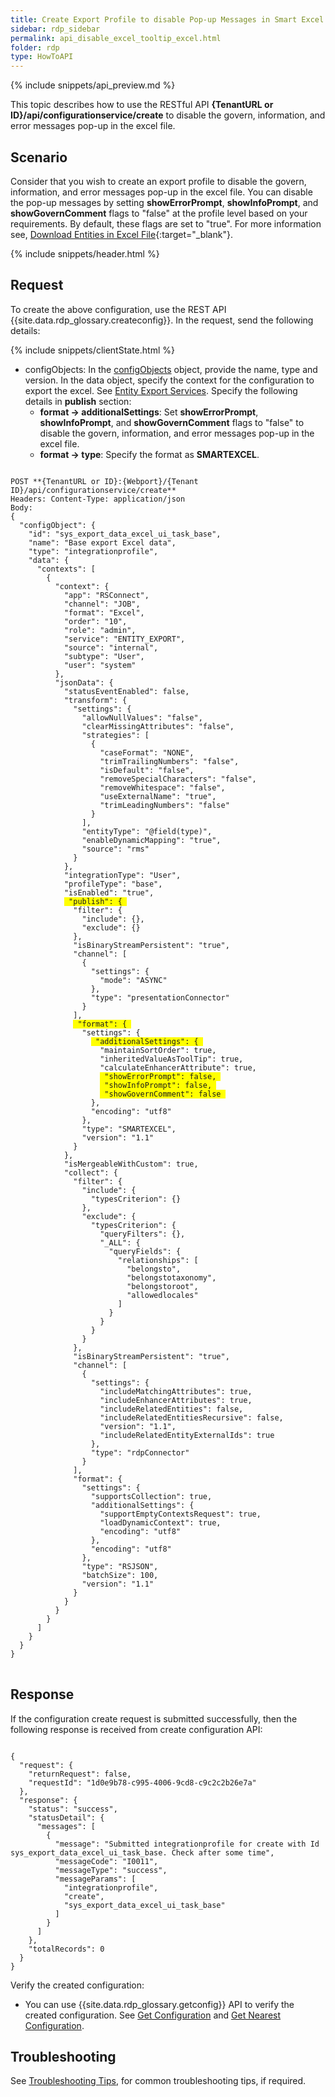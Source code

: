 ```yaml
---
title: Create Export Profile to disable Pop-up Messages in Smart Excel
sidebar: rdp_sidebar
permalink: api_disable_excel_tooltip_excel.html
folder: rdp
type: HowToAPI
---
```


{% include snippets/api_preview.md %}

This topic describes how to use the RESTful API **{TenantURL or ID}/api/configurationservice/create** to disable the govern, information, and error messages pop-up in the excel file.

## Scenario

Consider that you wish to create an export profile to disable the govern, information, and error messages pop-up in the excel file. You can disable the pop-up messages by setting **showErrorPrompt**, **showInfoPrompt**, and **showGovernComment** flags to "false" at the profile level based on your requirements. By default, these flags are set to "true". For more information see, [Download Entities in Excel File](/{{site.data.rdp_links_version.APPU}}/srch_download_upload_entities_excel.html){:target="_blank"}.
 
{% include snippets/header.html %}

## Request

To create the above configuration, use the REST API {{site.data.rdp_glossary.createconfig}}. In the request, send the following details:

{% include snippets/clientState.html %}
* configObjects: In the [configObjects](api_config_object_structure.html) object, provide the name, type and version. In the data object, specify the context for the configuration to export the excel. See [Entity Export Services](api_exp_entity_service.html). Specify the following details in **publish** section:
  * **format -> additionalSettings**: Set **showErrorPrompt**, **showInfoPrompt**, and **showGovernComment** flags to "false" to disable the govern, information, and error messages pop-up in the excel file.
  * **format -> type**: Specify the format as **SMARTEXCEL**.

<pre>
<code>
POST **{TenantURL or ID}:{Webport}/{Tenant ID}/api/configurationservice/create**
Headers: Content-Type: application/json
Body:
{
  "configObject": {
    "id": "sys_export_data_excel_ui_task_base",
    "name": "Base export Excel data",
    "type": "integrationprofile",
    "data": {
      "contexts": [
        {
          "context": {
            "app": "RSConnect",
            "channel": "JOB",
            "format": "Excel",
            "order": "10",
            "role": "admin",
            "service": "ENTITY_EXPORT",
            "source": "internal",
            "subtype": "User",
            "user": "system"
          },
          "jsonData": {
            "statusEventEnabled": false,
            "transform": {
              "settings": {
                "allowNullValues": "false",
                "clearMissingAttributes": "false",
                "strategies": [
                  {
                    "caseFormat": "NONE",
                    "trimTrailingNumbers": "false",
                    "isDefault": "false",
                    "removeSpecialCharacters": "false",
                    "removeWhitespace": "false",
                    "useExternalName": "true",
                    "trimLeadingNumbers": "false"
                  }
                ],
                "entityType": "@field(type)",
                "enableDynamicMapping": "true",
                "source": "rms"
              }
            },
            "integrationType": "User",
            "profileType": "base",
            "isEnabled": "true",
            <span style="background-color: #FFFF00"> "publish": { </span>
              "filter": {
                "include": {},
                "exclude": {}
              },
              "isBinaryStreamPersistent": "true",
              "channel": [
                {
                  "settings": {
                    "mode": "ASYNC"
                  },
                  "type": "presentationConnector"
                }
              ],
              <span style="background-color: #FFFF00"> "format": { </span>
                "settings": {
                  <span style="background-color: #FFFF00"> "additionalSettings": { </span>
                    "maintainSortOrder": true,
                    "inheritedValueAsToolTip": true,
                    "calculateEnhancerAttribute": true,
                    <span style="background-color: #FFFF00"> "showErrorPrompt": false, </span>
                    <span style="background-color: #FFFF00"> "showInfoPrompt": false, </span>
                    <span style="background-color: #FFFF00"> "showGovernComment": false </span>
                  },
                  "encoding": "utf8"
                },
                "type": "SMARTEXCEL",
                "version": "1.1"
              }
            },
            "isMergeableWithCustom": true,
            "collect": {
              "filter": {
                "include": {
                  "typesCriterion": {}
                },
                "exclude": {
                  "typesCriterion": {
                    "queryFilters": {},
                    "_ALL": {
                      "queryFields": {
                        "relationships": [
                          "belongsto",
                          "belongstotaxonomy",
                          "belongstoroot",
                          "allowedlocales"
                        ]
                      }
                    }
                  }
                }
              },
              "isBinaryStreamPersistent": "true",
              "channel": [
                {
                  "settings": {
                    "includeMatchingAttributes": true,
                    "includeEnhancerAttributes": true,
                    "includeRelatedEntities": false,
                    "includeRelatedEntitiesRecursive": false,
                    "version": "1.1",
                    "includeRelatedEntityExternalIds": true
                  },
                  "type": "rdpConnector"
                }
              ],
              "format": {
                "settings": {
                  "supportsCollection": true,
                  "additionalSettings": {
                    "supportEmptyContextsRequest": true,
                    "loadDynamicContext": true,
                    "encoding": "utf8"
                  },
                  "encoding": "utf8"
                },
                "type": "RSJSON",
                "batchSize": 100,
                "version": "1.1"
              }
            }
          }
        }
      ]
    }
  }
}
</code>
</pre> 

## Response

If the configuration create request is submitted successfully, then the following response is received from create configuration API:

<pre><code>
{
  "request": {
    "returnRequest": false,
    "requestId": "1d0e9b78-c995-4006-9cd8-c9c2c2b26e7a"
  },
  "response": {
    "status": "success",
    "statusDetail": {
      "messages": [
        {
          "message": "Submitted integrationprofile for create with Id sys_export_data_excel_ui_task_base. Check after some time",
          "messageCode": "I0011",
          "messageType": "success",
          "messageParams": [
            "integrationprofile",
            "create",
            "sys_export_data_excel_ui_task_base"
          ]
        }
      ]
    },
    "totalRecords": 0
  }
}
</code></pre>

Verify the created configuration:
* You can use {{site.data.rdp_glossary.getconfig}} API to verify the created configuration. See [Get Configuration](api_get_configuration.html) and [Get Nearest Configuration](api_get_nearest_configuration.html).

## Troubleshooting

See [Troubleshooting Tips](api_troubleshooting_tips.html), for common troubleshooting tips, if required.








  